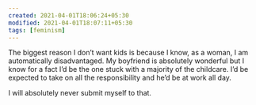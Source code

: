 ```yaml
---
created: 2021-04-01T18:06:24+05:30
modified: 2021-04-01T18:07:11+05:30
tags: [feminism]
---
```

 The biggest reason I don’t want kids is because I know, as a woman, I am automatically disadvantaged. My boyfriend is absolutely wonderful but I know for a fact I’d be the one stuck with a majority of the childcare. I’d be expected to take on all the responsibility and he’d be at work all day. 

I will absolutely never submit myself to that. 
